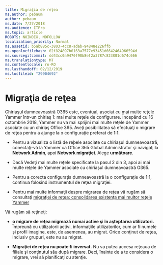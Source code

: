 ```yaml
---
title: Migraţia de reţea
ms.author: pebaum
author: pebaum
ms.date: 7/27/2018
ms.audience: ITPro
ms.topic: article
ROBOTS: NOINDEX, NOFOLLOW
localization_priority: Normal
ms.assetid: b5ab885c-3803-4cc8-adab-94848e226ffb
ms.openlocfilehash: 02f824897b0163a7577e93451d6642464966594d
ms.sourcegitcommit: dd43cc0a9470f98b8ef2a3787c823801d674c666
ms.translationtype: MT
ms.contentlocale: ro-RO
ms.lasthandoff: 02/12/2019
ms.locfileid: "29904692"
---
```

# <a name="network-migration"></a>Migraţia de reţea

Chiriaşul dumneavoastră O365 este, eventual, asociat cu mai multe reţele Yammer într-un chiriaş 1: mai multe reţele de configurare. Începând cu 16 octombrie 2018, Yammer nu va mai sprijini mai multe reţele de Yammer asociate cu un chiriaş Office 365. Aveţi posibilitatea să efectuaţi o migrare de reţea pentru a ajunge la o configuraţie preferat de 1:1.
  
- Pentru a vizualiza o listã de reþele asociate cu chiriaşul dumneavoastră, conectaţi-vă la Yammer ca Office 365 Global Administrator şi navigaţi la **Network Admin**, apoi **Network migraţiei**. Alege **următoare**.
    
- Dacă Vedeţi mai multe rețele specificate la pasul 2 din 3, apoi ai mai multe reţele de Yammer asociate cu chiriaşul dumneavoastră O365.
    
- Pentru a corecta configuraţia dumneavoastră la o configurație de 1:1, continua folosind instrumentul de reţea migraţiei.
    
- Pentru mai multe informaţii despre migrarea de reţea vă rugăm să consultaţi [migraţiei de reţea: consolidarea existenţa mai multor reţele Yammer](https://support.office.com/article/a22c1b20-9231-4ce2-a916-392b1056d002)
    
Vă rugăm să reţineţi:
  
- **o migrare de reţea migrează numai active şi în aşteptarea utilizatori.** Împreună cu utilizatorii activi, informaţiile utilizatorilor, cum ar fi numele şi profil imagine, este, de asemenea, au migrat. Orice conţinut de reţea, inclusiv grupuri, este nu au migrat. 
    
- **Migraţiei de reţea nu poate fi inversat.** Nu va putea accesa reţeaua de filiale şi conţinutul său după migrare. Deci, înainte de a te considera o migrare, vrei să planificaţi cu atenţie. 
    

